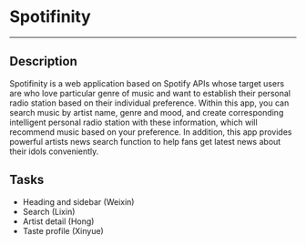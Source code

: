 # Spotifinity
*****

Description
--------------------------------------

Spotifinity is a web application based on Spotify APIs whose target users are who love particular genre of music and want to establish their personal radio station based on their individual preference. Within this app, you can search music by artist name, genre and mood, and create corresponding intelligent personal radio station with these information, which will recommend music based on your preference. In addition, this app provides powerful artists news search function to help fans get latest news about their idols conveniently. 

Tasks
--------------------------------------
* Heading and sidebar (Weixin)
* Search (Lixin)
* Artist detail (Hong)
* Taste profile (Xinyue)

